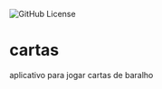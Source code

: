 ![GitHub License](https://img.shields.io/github/license/ryananimo64/cartas)


# cartas
aplicativo para jogar cartas de baralho
